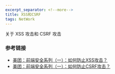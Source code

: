 ```yaml
---
excerpt_separator: <!--more-->
title: XSS和CSRF
tags: NetWork
---
```

关于 XSS 攻击和 CSRF 攻击
<!--more-->

### 参考链接
- [美团：前端安全系列（一）：如何防止XSS攻击？](https://tech.meituan.com/2018/09/27/fe-security.html)
- [美团：前端安全系列（一）：如何防止CSRF攻击？](https://tech.meituan.com/2018/10/11/fe-security-csrf.html)
